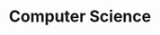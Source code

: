 ---
layout: list
title: Computer Science
slug: cs
menu: true
submenu: true
order: 2
description: >
  컴퓨터 공학
---